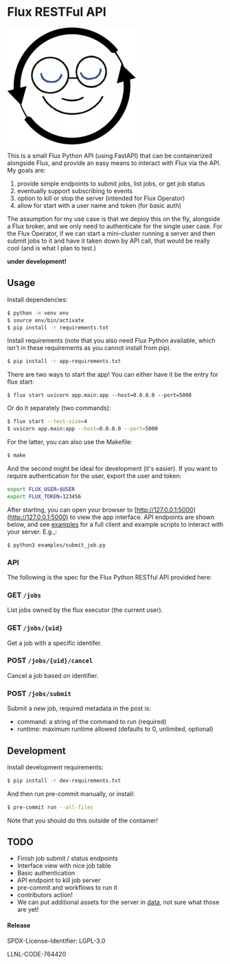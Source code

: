 # Flux RESTFul API

![img/flux-restful-small.png](img/flux-restful-small.png)

This is a small Flux Python API (using FastAPI) that can be containerized
alongside Flux, and provide an easy means to interact with Flux via the API.
My goals are:

1. provide simple endpoints to submit jobs, list jobs, or get job status
2. eventually support subscribing to events
3. option to kill or stop the server (intended for Flux Operator)
4. allow for start with a user name and token (for basic auth)

The assumption for my use case is that we deploy this on the fly,
alongside a Flux broker, and we only need to authenticate for the single
user case. For the Flux Operator, if we can start a mini-cluster running
a server and then submit jobs to it and have it taken down by API call,
that would be really cool (and is what I plan to test.)

**under development!**

## Usage

Install dependencies:

```bash
$ python -m venv env
$ source env/bin/activate
$ pip install -r requirements.txt
```

Install requirements (note that you also need Flux Python available, which isn't in these requirements as you cannot install from pip).

```bash
$ pip install -r app-requirements.txt
```

There are two ways to start the app! You can either have it be the entry for flux start:

```console
$ flux start uvicorn app.main:app --host=0.0.0.0 --port=5000
```

Or do it separately (two commands):

```bash
$ flux start --test-size=4
$ uvicorn app.main:app --host=0.0.0.0 --port=5000
```

For the latter, you can also use the Makefile:

```bash
$ make
```
And the second might be ideal for development (it's easier).
If you want to require authentication for the user, export the user and token:

```bash
export FLUX_USER=$USER
export FLUX_TOKEN=123456
```

After starting, you can open your browser to [http://127.0.0.1:5000](http://127.0.0.1:5000)
to view the app interface. API endpoints are shown below, and see [examples](examples)
for a full client and example scripts to interact with your server. E.g.,:

```console
$ python3 examples/submit_job.py
```

### API

The following is the spec for the Flux Python RESTful API provided here:

### GET `/jobs`

List jobs owned by the flux executor (the current user).

### GET `/jobs/{uid}`

Get a job with a specific identifer.

### POST `/jobs/{uid}/cancel`

Cancel a job based on identifier.

### POST `/jobs/submit`

Submit a new job, required metadata in the post is:

 - command: a string of the command to run (required)
 - runtime: maximum runtime allowed (defaults to 0, unlimited, optional)


## Development

Install development requirements:

```bash
$ pip install -r dev-requirements.txt
```
And then run pre-commit manually, or install:

```bash
$ pre-commit run --all-files
```
Note that you should do this outside of the container!


## TODO

- Finish job submit / status endpoints
- Interface view with nice job table
- Basic authentication
- API endpoint to kill job server
- pre-commit and workflows to run it
- contributors action!
- We can put additional assets for the server in [data](data), not sure what those are yet!

#### Release

SPDX-License-Identifier: LGPL-3.0

LLNL-CODE-764420
